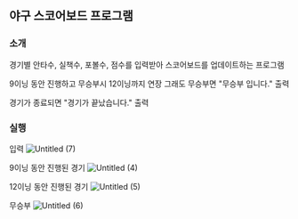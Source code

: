 ## 야구 스코어보드 프로그램

### 소개
경기별 안타수, 실책수, 포볼수, 점수를 입력받아 스코어보드를 업데이트하는 프로그램


9이닝 동안 진행하고 무승부시 12이닝까지 연장 그래도 무승부면 "무승부 입니다." 출력


경기가 종료되면 "경기가 끝났습니다." 출력




### 실행

입력
![Untitled (7)](https://github.com/min-young417/GameP/assets/122364547/190948cc-006c-4c3f-b1aa-63b3f4dc2844)


9이닝 동안 진행된 경기
![Untitled (4)](https://github.com/min-young417/GameP/assets/122364547/0f76f6a2-25d1-4f27-951c-13b137bd8731)


12이닝 동안 진행된 경기
![Untitled (5)](https://github.com/min-young417/GameP/assets/122364547/ce73bcc0-5098-4abb-91db-6f5809978f66)


무승부
![Untitled (6)](https://github.com/min-young417/GameP/assets/122364547/99f7daf1-8a27-480c-911a-f88405d51382)

